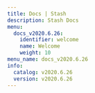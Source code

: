 ```yaml
---
title: Docs | Stash
description: Stash Docs
menu:
  docs_v2020.6.26:
    identifier: welcome
    name: Welcome
    weight: 10
menu_name: docs_v2020.6.26
info:
  catalog: v2020.6.26
  version: v2020.6.26
---
```


